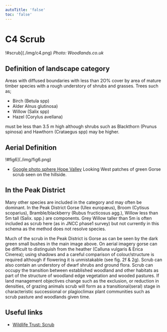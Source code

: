 ```yaml
---
autoTitle: 'false'
toc: 'false'
---
```


# C4 Scrub

!#scrub](./img/c4.png)
*Photo: Woodlands.co.uk*

## Definition of landscape category

Areas with diffused boundaries with less than 2O% cover by area of mature timber species with a rough understory of shrubs and grasses. Trees such as;

* Birch (Betula spp)
* Alder Alnus glutinosa)
* Willow (Salix spp)
* Hazel (Corylus avellana)

must be less than 3.5 m high although shrubs such as Blackthorn (Prunus spinosa) and Hawthorn (Crataegus spp) may be higher.

## Aerial Definition

!#fig6](./img/fig6.png)

* [Google photo sphere Hope Valley](https://goo.gl/maps/k7x5UGnMhxnboyw38) Looking West patches of green Gorse scrub seen on the hillside. 


## In the Peak District

Many other species are included in the category and may often be dominant. In the Peak District Gorse (Ulex europæus), Broom (Cytisus scoparius), Bramble/blackberry (Rubus fructicosus agg.), Willow less than 5m tall (Salix. spp.) are components. Grey Willow taller than 5m is often included as scrub here (as in JNCC phase1 survey) but not currently in this schema as the method does not resolve species.

Much of the scrub in the Peak District is Gorse as can be seen by the dark green small bushes in the main image above. On aerial imagery gorse can be difficult to distinguish from the heather (Calluna vulgaris & Erica Cinerea); using shadows and a careful comparison of colour/structure is required although if flowering it is unmistakable (see fig. 2f & 2g). Scrub can also contain an understory of dwarf shrubs and ground flora. Scrub can occupy the transition between established woodland and other habitats as part of the structure of woodland edge vegetation and wooded pastures. If land management objectives change such as the exclusion, or reduction in densities, of grazing animals scrub will form as a transitional(seral) stage in characteristic successional or plagioclimax plant communities such as scrub pasture and woodlands given time.

## Useful links

* [Wildlife Trust: Scrub](https://www.suffolkwildlifetrust.org/conservationadvice/meadows-and-grassland/grassland-and-scrub)